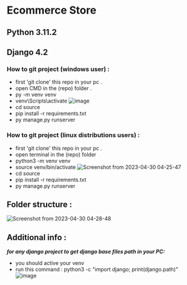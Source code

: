 # Ecommerce Store
## Python 3.11.2

## Django 4.2

### How to git project (windows user) :
 - first 'git clone' this repo in your pc .
 - open CMD in the (repo) folder .
 - py -m venv venv
 - venv\Scripts\activate
![image](https://user-images.githubusercontent.com/75578565/235332534-ebe73f0c-9523-4fcf-ac18-729c9f926fed.png)
 - cd source
 - pip install -r requirements.txt
 - py manage.py runserver


### How to git project (linux distributions users) :
 - first 'git clone' this repo in your pc .
 - open terminal in the (repo) folder
 - python3 -m venv venv
 - source venv/bin/activate
![Screenshot from 2023-04-30 04-25-47](https://user-images.githubusercontent.com/75578565/235332655-67cb040b-8d71-4181-a564-9be695fe35b8.png)
 - cd source
 - pip install -r requirements.txt
 - py manage.py runserver

## Folder structure :
![Screenshot from 2023-04-30 04-28-48](https://user-images.githubusercontent.com/75578565/235332727-58e9cf5b-6fc2-4f30-a75d-f88c8ecc77c9.png)

## Additional info :
***for any django project to get django base files path in your PC:***
 - you should active your venv
 - run this command : python3 -c "import django; print(django.path)"
 ![image](https://user-images.githubusercontent.com/75578565/235332963-54b976f1-41fd-4ce4-8db9-927418090939.png)
